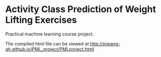 Activity Class Prediction of Weight Lifting Exercises
===========

Practical machine learning course project.


The compiled html file can be viewed at http://pjwang-gh.github.io/PML_project/PMLproject.html
